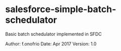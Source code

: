 # salesforce-simple-batch-schedulator
Basic batch schedulator implemented in SFDC

Author: f.onofrio
Date: Apr 2017
Version: 1.0
